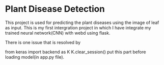 # Plant Disease Detection
This project is used for predicting the plant diseases using the image of leaf as input.
This is my first intergration project in which I have integrate my trained neural network(CNN) with webd using flask.

There is one issue that is resolved by 

from keras import backend as K
K.clear_session()
put this part before loading model(in app.py file).

